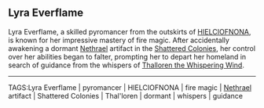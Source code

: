 ## Lyra Everflame

Lyra Everflame, a skilled pyromancer from the outskirts of [HIELCIOFNONA](../Places/HIELCIOFNONA.md), is known for her impressive mastery of fire magic. After accidentally awakening a dormant [Nethrael](../Lore/Nethrael.md) artifact in the [Shattered Colonies](../Places/Shattered%20Colonies.md), her control over her abilities began to falter, prompting her to depart her homeland in search of guidance from the whispers of [Thalloren the Whispering Wind](../Gods/Thalloren%20the%20Whispering%20Wind.md).


---

TAGS:Lyra Everflame | pyromancer | HIELCIOFNONA | fire magic | [Nethrael](../Lore/Nethrael.md) artifact | Shattered Colonies | Thal'loren | dormant | whispers | guidance
